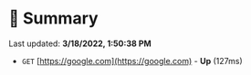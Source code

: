 # 📖 Summary
Last updated: **3/18/2022, 1:50:38 PM**

- `GET` [https://google.com](https://google.com) - **Up** (127ms)
